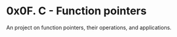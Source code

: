 # 0x0F. C - Function pointers

An project on function pointers, their operations, and applications.

